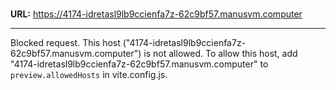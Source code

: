 # 

**URL:** https://4174-idretasl9lb9ccienfa7z-62c9bf57.manusvm.computer

---

Blocked request. This host ("4174-idretasl9lb9ccienfa7z-62c9bf57.manusvm.computer") is not allowed.
To allow this host, add "4174-idretasl9lb9ccienfa7z-62c9bf57.manusvm.computer" to `preview.allowedHosts` in vite.config.js.